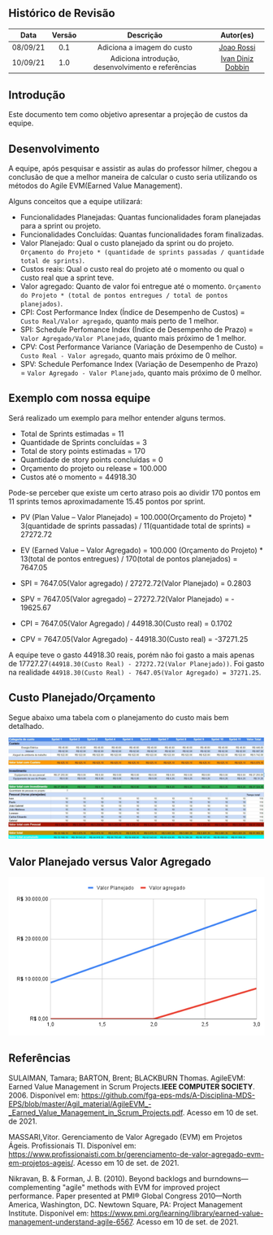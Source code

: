 ## Histórico de Revisão
| Data | Versão | Descrição | Autor(es)|
|:----:|:------:|:---------:|:--------:|
| 08/09/21 | 0.1 | Adiciona a imagem do custo | [Joao Rossi]((https://github.com/bielrossi15)) |
| 10/09/21 | 1.0 | Adiciona introdução, desenvolvimento e referências | [Ivan Diniz Dobbin](https://github.com/darmsDD) |

## Introdução
Este documento tem como objetivo apresentar a projeção de custos da equipe.


## Desenvolvimento
A equipe, após pesquisar e assistir as aulas do professor hilmer, chegou a conclusão de que a melhor maneira de calcular o custo seria utilizando os métodos do Agile EVM(Earned Value Management). 

Alguns conceitos que a equipe utilizará:

- Funcionalidades Planejadas: Quantas funcionalidades foram planejadas para a sprint ou projeto.
- Funcionalidades Concluídas: Quantas funcionalidades foram finalizadas.
- Valor Planejado: Qual o custo planejado da sprint ou do projeto. `Orçamento do Projeto * (quantidade de sprints passadas / quantidade total de sprints)`.
- Custos reais: Qual o custo real do projeto até o momento ou qual o custo real que a sprint teve.
- Valor agregado: Quanto de valor foi entregue até o momento. `Orçamento do Projeto * (total de pontos entregues / total de pontos planejados)`.
- CPI: Cost Performance Index (Índice de Desempenho de Custos) =  `Custo Real/Valor agregado`, quanto mais perto de 1 melhor.
- SPI: Schedule Perfomance Index (Índice de Desempenho de Prazo) = `Valor Agregado/Valor Planejado`, quanto mais próximo de 1 melhor.
- CPV: Cost Performance Variance (Variação de Desempenho de Custo) = `Custo Real - Valor agregado`, quanto mais próximo de 0 melhor.
- SPV: Schedule Perfomance Index (Variação de Desempenho de Prazo) =  `Valor Agregado - Valor Planejado`, quanto mais próximo de 0 melhor.

## Exemplo com nossa equipe

Será realizado um exemplo para melhor entender alguns termos.


- Total de Sprints estimadas  = 11
- Quantidade de Sprints concluídas = 3
- Total de story points estimadas = 170
- Quantidade de story points concluídas = 0
- Orçamento do projeto ou release = 100.000
- Custos até o momento = 44918.30


Pode-se perceber que existe um certo atraso pois ao dividir 170 pontos em 11 sprints temos aproximadamente
15.45 pontos por sprint.

- PV (Plan Value – Valor Planejado) = 100.000(Orçamento do Projeto) * 3(quantidade de sprints passadas) / 11(quantidade total de sprints) = 27272.72
- EV (Earned Value – Valor Agregado) = 100.000 (Orçamento do Projeto) * 13(total de pontos entregues) / 170(total de pontos planejados) = 7647.05
- SPI = 7647.05(Valor agregado) / 27272.72(Valor Planejado) = 0.2803
- SPV = 7647.05(Valor agregado) – 27272.72(Valor Planejado) = - 19625.67

- CPI = 7647.05(Valor Agregado) / 44918.30(Custo real) = 0.1702
- CPV = 7647.05(Valor Agregado) - 44918.30(Custo real) = -37271.25

A equipe teve o gasto 44918.30 reais, porém não foi gasto a mais apenas de 17727.27`(44918.30(Custo Real) - 27272.72(Valor Planejado))`. Foi gasto na realidade
`44918.30(Custo Real) - 7647.05(Valor Agregado) = 37271.25`. 


## Custo Planejado/Orçamento
Segue abaixo uma tabela com o planejamento do custo mais bem detalhado.

[![](imagens/custoEvm.jpeg)](imagens/custoEvm.jpeg) 

## Valor Planejado versus Valor Agregado
[![](imagens/valorPlanejado_valorAgregado.png)](imagens/valorPlanejado_valorAgregado.png) 

## Referências 

SULAIMAN, Tamara; BARTON, Brent; BLACKBURN Thomas. AgileEVM: Earned Value Management in Scrum Projects.**IEEE COMPUTER SOCIETY**. 2006. Disponível em: <https://github.com/fga-eps-mds/A-Disciplina-MDS-EPS/blob/master/Agil_material/AgileEVM_-_Earned_Value_Management_in_Scrum_Projects.pdf>. Acesso em 10 de set. de 2021.


MASSARI,Vitor. Gerenciamento de Valor Agregado (EVM) em Projetos Ágeis. Profissionais TI. Disponível em: <https://www.profissionaisti.com.br/gerenciamento-de-valor-agregado-evm-em-projetos-ageis/>. Acesso em 10 de set. de 2021.


Nikravan, B. & Forman, J. B. (2010). Beyond backlogs and burndowns—complementing "agile" methods with EVM for improved project performance. Paper presented at PMI® Global Congress 2010—North America, Washington, DC. Newtown Square, PA: Project Management Institute. Disponível em: <https://www.pmi.org/learning/library/earned-value-management-understand-agile-6567>. Acesso em 10 de set. de 2021.



